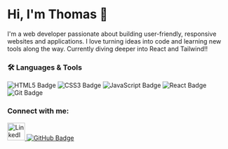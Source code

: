 # Hi, I'm Thomas 👋

I'm a web developer passionate about building user-friendly, responsive websites and applications. I love turning ideas into code and learning new tools along the way. Currently diving deeper into React and Tailwind!!

### 🛠️ Languages & Tools

<p>
  <img src="https://img.shields.io/badge/HTML5-E34F26?style=for-the-badge&logo=html5&logoColor=white" alt="HTML5 Badge"/>
  <img src="https://img.shields.io/badge/CSS3-1572B6?style=for-the-badge&logo=css3&logoColor=white" alt="CSS3 Badge"/>
  <img src="https://img.shields.io/badge/JavaScript-F7DF1E?style=for-the-badge&logo=javascript&logoColor=black" alt="JavaScript Badge"/>
  <img src="https://img.shields.io/badge/React-20232A?style=for-the-badge&logo=react&logoColor=61DAFB" alt="React Badge"/>
  <img src="https://img.shields.io/badge/Git-F05032?style=for-the-badge&logo=git&logoColor=white" alt="Git Badge"/>
</p>


### Connect with me:
<a href="https://www.linkedin.com/in/thomas-lacey-29b385330/" target="_blank">
  <img src="https://github.com/yourusername/yourrepo/blob/main/assets/LinkedIn.png?raw=true" alt="LinkedIn" height="40"/>
</a>
<a href="https://github.com/syeembed" target="_blank">
  <img src="https://img.shields.io/badge/GitHub-181717?style=for-the-badge&logo=github&logoColor=white" alt="GitHub Badge"/>
</a>


<!--
**SyeEmbed/SyeEmbed** is a ✨ _special_ ✨ repository because its `README.md` (this file) appears on your GitHub profile.

Here are some ideas to get you started:

- 🔭 I’m currently working on ...
- 🌱 I’m currently learning ...
- 👯 I’m looking to collaborate on ...
- 🤔 I’m looking for help with ...
- 💬 Ask me about ...
- 📫 How to reach me: ...
- 😄 Pronouns: ...
- ⚡ Fun fact: ...
-->
